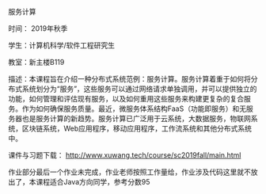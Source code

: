 服务计算

时间： 2019年秋季

学生：计算机科学/软件工程研究生

教室：新主楼B119

描述：本课程旨在介绍一种分布式系统范例：服务计算。服务计算着重于如何将分布式系统划分为“服务”，这些服务可以通过网络请求单独调用，并可以提供独立的功能，如何管理和评估现有服务，以及如何重用这些服务来构建更复杂的复合服务。作为如何确保服务质量。最近，微服务体系结构FaaS（功能即服务）和无服务器也是服务计算的新趋势。服务计算已广泛用于云系统，大数据服务，物联网系统，区块链系统，Web应用程序，移动应用程序，工作流系统和其他分布式系统中。

课件与习题下载：
http://www.xuwang.tech/course/sc2019fall/main.html

作业部分最后一个作业未完成，作业老师按照工作量给，作业涉及代码这里就不放出了，本课程适合Java方向同学，参考分数95
